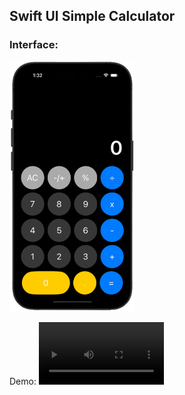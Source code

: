 ## Swift UI Simple Calculator
### Interface:
<img src="calculator.png" alt="Interface" height="400"/>

Demo:
<video src='https://github.com/bISHAL-2001/SWIFT_UI-Calculator/assets/81809899/eb000ded-2c58-480d-a419-4b331c8bd134' width="200">

